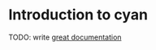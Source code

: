 # Introduction to cyan

TODO: write [great documentation](http://jacobian.org/writing/great-documentation/what-to-write/)
